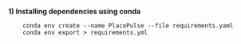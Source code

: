 **1) Installing dependencies using conda**

```
    conda env create --name PlacePulse --file requirements.yaml 
    conda env export > requirements.yml
```
